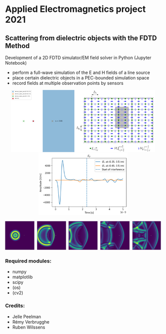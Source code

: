 # Applied Electromagnetics project 2021
## Scattering from dielectric objects with the FDTD Method
Development of a 2D FDTD simulator/EM field solver in Python (Jupyter Notebook)
- perform a full-wave simulation of the E and H fields of a line source
- place certain dielectric objects in a PEC-bounded simulation space
- record fields at multiple observation points by sensors

<p align="center">
    <img src="images/visual-space.png" height="200">
    <img src="images/discretization-space.png" height="200">
    <img src="images/Ez.png" height="200">
    <br></br>
    <img src="images/E-field.png">
</p>

### Required modules:
- numpy
- matplotlib
- scipy
- (os)
- (cv2)

### Credits:
- Jelle Peelman
- Rémy Verbrugghe
- Ruben Wilssens
